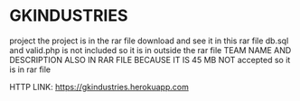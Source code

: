 # GKINDUSTRIES
project
the project is in the rar file 
download and see it
in this rar file db.sql and valid.php is not included so it is in outside the rar file
TEAM NAME AND DESCRIPTION ALSO IN RAR FILE BECAUSE IT IS 45 MB NOT accepted so it is in rar file

HTTP LINK:   https://gkindustries.herokuapp.com
